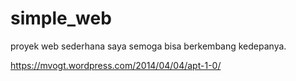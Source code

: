 # simple_web
proyek web sederhana saya
semoga bisa berkembang kedepanya.

https://mvogt.wordpress.com/2014/04/04/apt-1-0/
